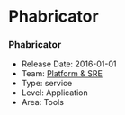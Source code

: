 # Phabricator
### Phabricator
* Release Date: 2016-01-01
* Team: [Platform & SRE](./../teams/platform.md)
* Type: service
* Level: Application
* Area: Tools
